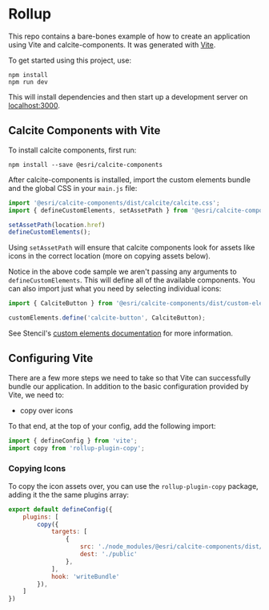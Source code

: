 # Rollup

This repo contains a bare-bones example of how to create an application using Vite and calcite-components. It was generated with [Vite](https://vitejs.dev/).

To get started using this project, use:

```
npm install
npm run dev
```

This will install dependencies and then start up a development server on [localhost:3000](http://localhost:3000).

## Calcite Components with Vite

To install calcite components, first run:

```
npm install --save @esri/calcite-components
```

After calcite-components is installed, import the custom elements bundle and the global CSS in your `main.js` file:

```js
import '@esri/calcite-components/dist/calcite/calcite.css';
import { defineCustomElements, setAssetPath } from '@esri/calcite-components/dist/custom-elements';

setAssetPath(location.href)
defineCustomElements();
```

Using `setAssetPath` will ensure that calcite components look for assets like icons in the correct location (more on copying assets below).

Notice in the above code sample we aren't passing any arguments to `defineCustomElements`. This will define all of the available components. You can also import just what you need by selecting individual icons:

```js
import { CalciteButton } from '@esri/calcite-components/dist/custom-elements';

customElements.define('calcite-button', CalciteButton);
```

See Stencil's [custom elements documentation](https://stenciljs.com/docs/custom-elements) for more information.

## Configuring Vite

There are a few more steps we need to take so that Vite can successfully bundle our application. In addition to the basic configuration provided by Vite, we need to:

- copy over icons

To that end, at the top of your config, add the following import:

```js
import { defineConfig } from 'vite';
import copy from 'rollup-plugin-copy';
```

### Copying Icons

To copy the icon assets over, you can use the `rollup-plugin-copy` package, adding it the the same plugins array:

```js
export default defineConfig({
	plugins: [
		copy({
			targets: [
				{
					src: './node_modules/@esri/calcite-components/dist/calcite/assets',
					dest: './public'
				},
			],
			hook: 'writeBundle'
		}),
	]
})
```

